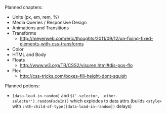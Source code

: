 Planned chapters:

- Units (px, em, rem, %)
- Media Queries / Responsive Design
- Animations and Transitions
- Transforms
    - http://meyerweb.com/eric/thoughts/2011/09/12/un-fixing-fixed-elements-with-css-transforms
- Color
- HTML and Body
- Floats
    - http://www.w3.org/TR/CSS2/visuren.html#dis-pos-flo
- Flex
    - http://css-tricks.com/boxes-fill-height-dont-squish

Planned potions:

- `[data-load-in-random]` and `$('.selector, .other-selector').randomFadeIn()` which explodes to data attrs (builds `<style>` with `:nth-child-of-type([data-load-in-random])` delays)